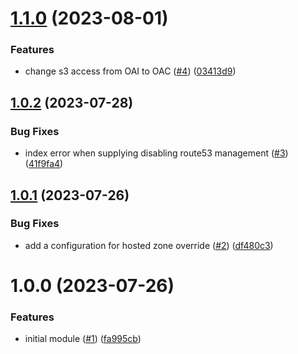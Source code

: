 # [1.1.0](https://github.com/catalystsquad/terraform-aws-staticsite/compare/v1.0.2...v1.1.0) (2023-08-01)


### Features

* change s3 access from OAI to OAC ([#4](https://github.com/catalystsquad/terraform-aws-staticsite/issues/4)) ([03413d9](https://github.com/catalystsquad/terraform-aws-staticsite/commit/03413d96a41d77cb85bdfbef4a0770e71057038e))

## [1.0.2](https://github.com/catalystsquad/terraform-aws-staticsite/compare/v1.0.1...v1.0.2) (2023-07-28)


### Bug Fixes

* index error when supplying disabling route53 management ([#3](https://github.com/catalystsquad/terraform-aws-staticsite/issues/3)) ([41f9fa4](https://github.com/catalystsquad/terraform-aws-staticsite/commit/41f9fa44e57268d23d03fb2aaf9036b63feea3af))

## [1.0.1](https://github.com/catalystsquad/terraform-aws-staticsite/compare/v1.0.0...v1.0.1) (2023-07-26)


### Bug Fixes

* add a configuration for hosted zone override ([#2](https://github.com/catalystsquad/terraform-aws-staticsite/issues/2)) ([df480c3](https://github.com/catalystsquad/terraform-aws-staticsite/commit/df480c3fdc785b4bd084bb77b4f57d145893dcba))

# 1.0.0 (2023-07-26)


### Features

* initial module ([#1](https://github.com/catalystsquad/terraform-aws-staticsite/issues/1)) ([fa995cb](https://github.com/catalystsquad/terraform-aws-staticsite/commit/fa995cbbccc9346b1be2f50fd8a063b14a16f1e3))
